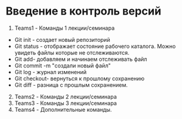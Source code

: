 # Введение в контроль версий
1. Teams1 - Команды 1 лекции/семинара
- Git init - создает новый репозиторий
- Git status - отображает состояние рабочего каталога. Можно увидеть файлы которые не отслеживаются.
- Git add- добавляем и начинаем отслеживать файл
- Git commit -m "создали новый файл"
- Git log - журнал изменений
- Git checkout- вернуться к прошлому сохранению
- Git diff - разница с прошлым сохранением.

2. Teams2 - Команды 2 лекции/семинара
3. Teams3 - Команды 3 лекции/семинара
4. Teams4 - Дополнительные команды.
